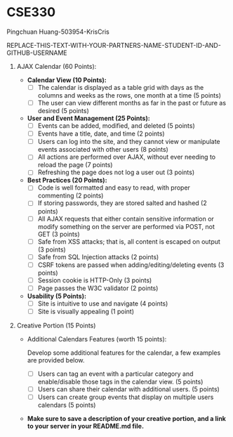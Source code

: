 # CSE330
Pingchuan Huang-503954-KrisCris


REPLACE-THIS-TEXT-WITH-YOUR-PARTNERS-NAME-STUDENT-ID-AND-GITHUB-USERNAME


1. AJAX Calendar (60 Points):

   - **Calendar View (10 Points):**
     - [ ] The calendar is displayed as a table grid with days as the columns and weeks as the rows, one month at a time (5 points)
     - [ ] The user can view different months as far in the past or future as desired (5 points)
   - **User and Event Management (25 Points):**
     - [ ] Events can be added, modified, and deleted (5 points)
     - [ ] Events have a title, date, and time (2 points)
     - [ ] Users can log into the site, and they cannot view or manipulate events associated with other users (8 points)
     - [ ] All actions are performed over AJAX, without ever needing to reload the page (7 points)
     - [ ] Refreshing the page does not log a user out (3 points)
   - **Best Practices (20 Points):**
     - [ ] Code is well formatted and easy to read, with proper commenting (2 points)
     - [ ] If storing passwords, they are stored salted and hashed (2 points)
     - [ ] All AJAX requests that either contain sensitive information or modify something on the server are performed via POST, not GET (3 points)
     - [ ] Safe from XSS attacks; that is, all content is escaped on output (3 points)
     - [ ] Safe from SQL Injection attacks (2 points)
     - [ ] CSRF tokens are passed when adding/editing/deleting events (3 points)
     - [ ] Session cookie is HTTP-Only (3 points)
     - [ ] Page passes the W3C validator (2 points)
   - **Usability (5 Points):**
     - [ ] Site is intuitive to use and navigate (4 points)
     - [ ] Site is visually appealing (1 point)

2. Creative Portion (15 Points)

   - Additional Calendars Features (worth 15 points):

     Develop some additional features for the calendar, a few examples are provided below.

     - [ ] Users can tag an event with a particular category and enable/disable those tags in the calendar view. (5 points)
     - [ ] Users can share their calendar with additional users. (5 points)
     - [ ] Users can create group events that display on multiple users calendars (5 points)

   - **Make sure to save a description of your creative portion, and a link to your server in your README.md file.**